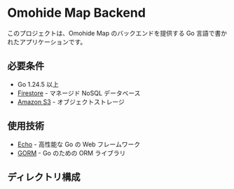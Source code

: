 # Omohide Map Backend

このプロジェクトは、Omohide Map のバックエンドを提供する Go 言語で書かれたアプリケーションです。

## 必要条件

- Go 1.24.5 以上
- [Firestore](https://cloud.google.com/firestore) - マネージド NoSQL データベース
- [Amazon S3](https://aws.amazon.com/s3/) - オブジェクトストレージ

## 使用技術

- [Echo](https://echo.labstack.com/) - 高性能な Go の Web フレームワーク
- [GORM](https://gorm.io/) - Go のための ORM ライブラリ

## ディレクトリ構成
